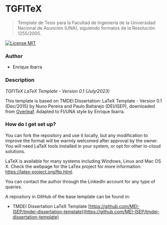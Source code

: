 TGFITeX
========================

> Template de Tesis para la Facultad de Ingeniería de la Universidad Nacional de Asunción (UNA), siguiendo formatos de la Resolución 1255/2005.

[![License MIT](http://img.shields.io/badge/license-MIT-brightgreen.svg)](license.md)

### Author
*   Enrique Ibarra

### Description
*TGFITeX LaTeX Template - Version 0.1 (July/2023)*

This template is based on TMDEI Dissertation: LaTeX Template - Version 0.1 (Dec/2015) by Nuno Pereira and Paulo Baltarejo (DEI/ISEP), downloaded from [Overleaf](https://www.overleaf.com). Adapted to FI/UNA style by Enrique Ibarra.

### How do I get set up? ##

You can fork the repository and use it locally, but any modification to improve the format will be warmly welcomed after approval by the owner. You will need LaTeX tools installed in your system, or opt for other in-cloud solutions.

LaTeX is available for many systems including Windows, Linux and Mac OS X. Check the webpage for the LaTex project for more information: <https://latex-project.org/ftp.html>.

You can contact the author through the LinkedIn account for any type of queries.

A repository in GitHub of the base template can be found in:
*   TMDEI Dissertation LaTeX Template [https://github.com/MEI-ISEP/tmdei-dissertation-template](https://github.com/MEI-ISEP/tmdei-dissertation-template)
